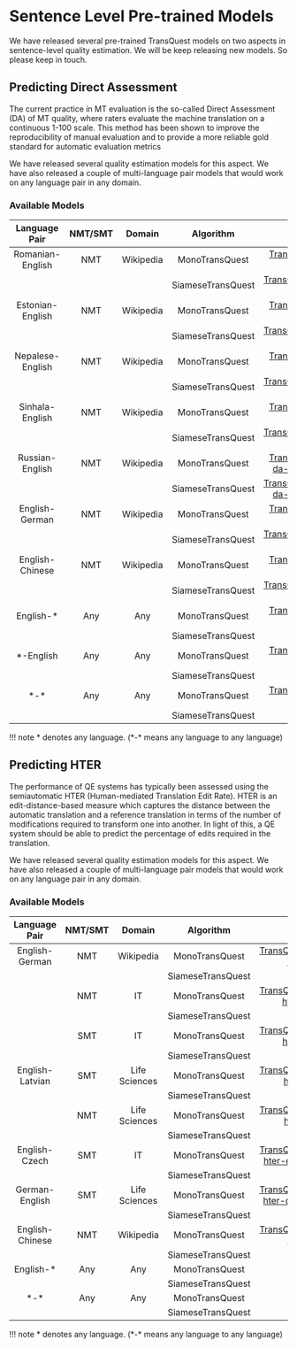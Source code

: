 # Sentence Level Pre-trained Models
We have released several pre-trained TransQuest models on two aspects in sentence-level quality estimation. We will be keep releasing new models. So please keep in touch.

## Predicting Direct Assessment
The current practice in MT evaluation is the so-called Direct Assessment (DA) of MT quality, where raters evaluate the machine translation on a continuous 1-100 scale. This method has been shown to improve the reproducibility of manual evaluation and to provide a more reliable gold standard for automatic evaluation metrics

We have released several quality estimation models for this aspect. We have also released a couple of multi-language pair models that would work on any language pair in any domain. 

### Available Models

| Language Pair   | NMT/SMT        |  Domain      |     Algorithm       |  Model Link                          | 
|:---------------:|:--------------:|:------------:|:-------------------:|:------------------------------------:|
| Romanian-English| NMT            |  Wikipedia   | MonoTransQuest      | [TransQuest/monotransquest-da-ro_en-wiki](https://huggingface.co/TransQuest/monotransquest-da-ro_en-wiki)  |
|                 |                |              | SiameseTransQuest   | [TransQuest/siamesetransquest-da-ro_en-wiki](https://huggingface.co/TransQuest/siamesetransquest-da-ro_en-wiki)  |
| Estonian-English| NMT            | Wikipedia    | MonoTransQuest      | [TransQuest/monotransquest-da-et_en-wiki](https://huggingface.co/TransQuest/monotransquest-da-et_en-wiki)  | 
|                 |                |              | SiameseTransQuest   | [TransQuest/siamesetransquest-da-et_en-wiki](https://huggingface.co/TransQuest/siamesetransquest-da-et_en-wiki)  | 
| Nepalese-English| NMT            | Wikipedia    | MonoTransQuest      | [TransQuest/monotransquest-da-ne_en-wiki](https://huggingface.co/TransQuest/monotransquest-da-ne_en-wiki)  | 
|                 |                |              | SiameseTransQuest   | [TransQuest/siamesetransquest-da-ne_en-wiki](https://huggingface.co/TransQuest/siamesetransquest-da-ne_en-wiki)  | 
| Sinhala-English | NMT            |  Wikipedia   | MonoTransQuest      | [TransQuest/monotransquest-da-ne_en-wiki](https://huggingface.co/TransQuest/monotransquest-da-ne_en-wiki)  | 
|                 |                |              | SiameseTransQuest   | [TransQuest/siamesetransquest-da-si_en-wiki](https://huggingface.co/TransQuest/siamesetransquest-da-si_en-wiki)  | 
| Russian-English | NMT            | Wikipedia    | MonoTransQuest      | [TransQuest/monotransquest-da-ru_en-reddit_wikiquotes](https://huggingface.co/TransQuest/monotransquest-da-ru_en-reddit_wikiquotes)  | 
|                 |                |              | SiameseTransQuest   | [TransQuest/siamesetransquest-da-ru_en-reddit_wikiquotes](https://huggingface.co/TransQuest/siamesetransquest-da-ru_en-reddit_wikiquotes)  | 
| English-German  | NMT            | Wikipedia    | MonoTransQuest      | [TransQuest/monotransquest-da-en_de-wiki](https://huggingface.co/TransQuest/monotransquest-da-en_de-wiki)  | 
|                 |                |              | SiameseTransQuest   | [TransQuest/siamesetransquest-da-en_de-wiki](https://huggingface.co/TransQuest/siamesetransquest-da-en_de-wiki)  | 
| English-Chinese | NMT            | Wikipedia    | MonoTransQuest      | [TransQuest/monotransquest-da-en_zh-wiki](https://huggingface.co/TransQuest/monotransquest-da-en_zh-wiki)  | 
|                 |                |              | SiameseTransQuest   | [TransQuest/siamesetransquest-da-en_zh-wiki](https://huggingface.co/TransQuest/siamesetransquest-da-en_zh-wiki)  | 
| English-\*      | Any            | Any          | MonoTransQuest      | [TransQuest/monotransquest-da-en_any](https://huggingface.co/TransQuest/monotransquest-da-en_any)   | 
|                 |                |              | SiameseTransQuest   |                                      | 
| \*-English      | Any            | Any          | MonoTransQuest      | [TransQuest/monotransquest-da-any_en](https://huggingface.co/TransQuest/monotransquest-da-any_en)  | 
|                 |                |              | SiameseTransQuest   |                                      | 
| \*-\*           | Any            | Any          | MonoTransQuest      | [TransQuest/monotransquest-da-multilingual](https://huggingface.co/TransQuest/monotransquest-da-multilingual)                                     | 
|                 |                |              | SiameseTransQuest   |                                     | 

!!! note
    \* denotes any language. (\*-\* means any language to any language)

## Predicting HTER
The performance of QE systems has typically been assessed using the semiautomatic HTER (Human-mediated Translation Edit Rate). HTER is an edit-distance-based measure which captures the distance between the automatic translation and a reference translation in terms of the number of modifications required to transform one into another. In light of this, a QE system should be able to predict the percentage of edits required in the translation. 

We have released several quality estimation models for this aspect. We have also released a couple of multi-language pair models that would work on any language pair in any domain. 

### Available Models

| Language Pair   | NMT/SMT        |  Domain      |     Algorithm       |  Model Link                          | 
|:---------------:|:--------------:|:------------:|:-------------------:|:------------------------------------:|
| English-German  | NMT            |  Wikipedia   | MonoTransQuest      | [TransQuest/monotransquest-hter-en_de-wiki](https://huggingface.co/TransQuest/monotransquest-hter-en_de-wiki)  |
|                 |                |              | SiameseTransQuest   |                                      |
|                 | NMT            |   IT         | MonoTransQuest      | [TransQuest/monotransquest-hter-en_de-it-nmt](https://huggingface.co/TransQuest/monotransquest-hter-en_de-it-nmt)  | 
|                 |                |              | SiameseTransQuest   |                                      |  
|                 | SMT            |   IT         | MonoTransQuest      | [TransQuest/monotransquest-hter-en_de-it-smt](https://huggingface.co/TransQuest/monotransquest-hter-en_de-it-smt)  | 
|                 |                |              | SiameseTransQuest   |                                      |  
| English-Latvian | SMT            | Life Sciences| MonoTransQuest      | [TransQuest/monotransquest-hter-en_lv-it-nmt](https://huggingface.co/TransQuest/monotransquest-hter-en_lv-it-nmt)  | 
|                 |                |              | SiameseTransQuest   |                                      | 
|                 | NMT            | Life Sciences| MonoTransQuest      | [TransQuest/monotransquest-hter-en_lv-it-smt](https://huggingface.co/TransQuest/monotransquest-hter-en_lv-it-smt)  | 
|                 |                |              | SiameseTransQuest   |                                      | 
| English-Czech   | SMT            |  IT          | MonoTransQuest      | [TransQuest/monotransquest-hter-en_cs-pharmaceutical](https://huggingface.co/TransQuest/monotransquest-hter-en_cs-pharmaceutical)  | 
|                 |                |              | SiameseTransQuest   |                                      | 
| German-English  | SMT            | Life Sciences| MonoTransQuest      | [TransQuest/monotransquest-hter-de_en-pharmaceutical](https://huggingface.co/TransQuest/monotransquest-hter-de_en-pharmaceutical)  | 
|                 |                |              | SiameseTransQuest   |                                      | 
| English-Chinese | NMT            | Wikipedia    | MonoTransQuest      | [TransQuest/monotransquest-hter-en_zh-wiki](https://huggingface.co/TransQuest/monotransquest-hter-en_zh-wiki)  | 
|                 |                |              | SiameseTransQuest   |                                      | 
| English-*       | Any            | Any          | MonoTransQuest      |                                      | 
|                 |                |              | SiameseTransQuest   |                                      | 
| \*-\*           | Any            | Any          | MonoTransQuest      |                                      | 
|                 |                |              | SiameseTransQuest   |                                      | 

!!! note
    \* denotes any language. (\*-\* means any language to any language)
